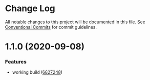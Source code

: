# Change Log

All notable changes to this project will be documented in this file.
See [Conventional Commits](https://conventionalcommits.org) for commit guidelines.

# 1.1.0 (2020-09-08)


### Features

* working build ([6827248](https://github.com/jakehamilton/packages/commit/68272481af73afe523fe0dab585619cc3f6bf430))

